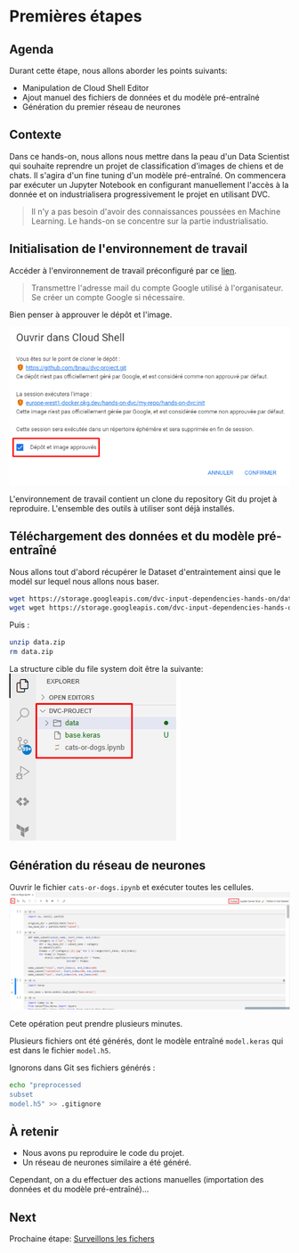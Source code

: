 # Premières étapes

## Agenda

Durant cette étape, nous allons aborder les points suivants:

* Manipulation de Cloud Shell Editor
* Ajout manuel des fichiers de données et du modèle pré-entraîné
* Génération du premier réseau de neurones

## Contexte

Dans ce hands-on, nous allons nous mettre dans la peau d'un Data Scientist qui souhaite
reprendre un projet de classification d'images de chiens et de chats.
Il s'agira d'un fine tuning d'un modèle pré-entraîné.
On commencera par exécuter un Jupyter Notebook en configurant manuellement l'accès à la donnée
et on industrialisera progressivement le projet en utilisant DVC.

> Il n'y a pas besoin d'avoir des connaissances poussées en Machine Learning.
> Le hands-on se concentre sur la partie industrialisatio.

## Initialisation de l'environnement de travail

Accéder à l'environnement de travail préconfiguré par ce [lien](https://shell.cloud.google.com/cloudshell/editor?ephemeral=false).

> Transmettre l'adresse mail du compte Google utilisé à l'organisateur.
> Se créer un compte Google si nécessaire.

Bien penser à approuver le dépôt et l'image.

![screenshot_approve](./assets/01.approve.png)

L'environnement de travail contient un clone du repository Git du projet à reproduire.
L'ensemble des outils à utiliser sont déjà installés.

## Téléchargement des données et du modèle pré-entraîné

Nous allons tout d'abord récupérer le Dataset d'entraintement ainsi que le modél sur lequel nous allons nous baser.

```bash
wget https://storage.googleapis.com/dvc-input-dependencies-hands-on/data.zip
wget wget https://storage.googleapis.com/dvc-input-dependencies-hands-on/base.h5
```

Puis :

```bash
unzip data.zip
rm data.zip
```

La structure cible du file system doit être la suivante:
![screenshot_fs](./assets/01.fs.png)

## Génération du réseau de neurones

Ouvrir le fichier `cats-or-dogs.ipynb` et exécuter toutes les cellules.
![screenshot_exec_cells](./assets/01.exec_cells.png)

Cete opération peut prendre plusieurs minutes.

Plusieurs fichiers ont été générés, dont le modèle entraîné `model.keras` qui est dans le fichier `model.h5`.

Ignorons dans Git ses fichiers générés :

```bash
echo "preprocessed
subset
model.h5" >> .gitignore
```

## À retenir

* Nous avons pu reproduire le code du projet.
* Un réseau de neurones similaire a été généré.

Cependant, on a du effectuer des actions manuelles (importation des données et du modèle pré-entraîné)...

## Next

Prochaine étape: [Surveillons les fichers](02.track_files.md)